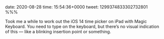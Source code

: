 date: 2020-08-28
time: 15:54:36+0000
tweet: 1299374833302732801
%%%

Took me a while to work out the iOS 14 time picker on iPad with Magic Keyboard. You need to type on the keyboard, but there’s no visual indication of this — like a blinking insertion point or something.
